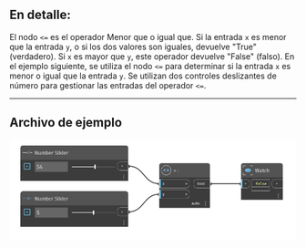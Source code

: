 ## En detalle:
El nodo `<=` es el operador Menor que o igual que. Si la entrada `x` es menor que la entrada `y`, o si los dos valores son iguales, devuelve "True" (verdadero). Si `x` es mayor que `y`, este operador devuelve "False" (falso). En el ejemplo siguiente, se utiliza el nodo `<=` para determinar si la entrada `x` es menor o igual que la entrada `y`. Se utilizan dos controles deslizantes de número para gestionar las entradas del operador `<=`.
___
## Archivo de ejemplo

![<=](./WYAIBXELRGBNFIV7634PG4K4DE4WCTOFKPGSEPXSDAZLRDEBLBTA_img.jpg)

